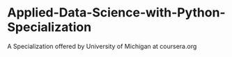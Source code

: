 # Applied-Data-Science-with-Python-Specialization
A Specialization offered by University of Michigan at coursera.org
